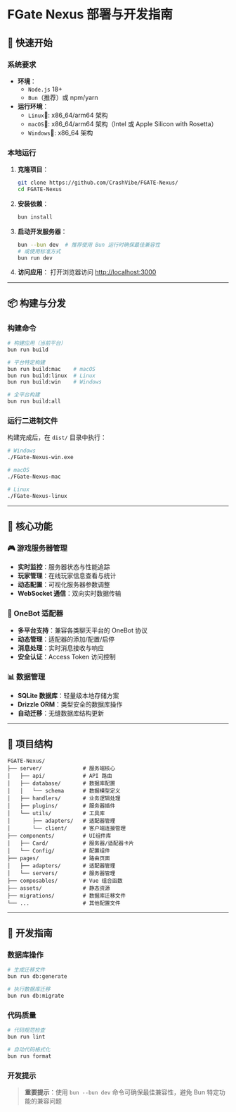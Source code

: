
# FGate Nexus 部署与开发指南

## 🚀 快速开始

### 系统要求

- **环境**：
  - `Node.js` 18+
  - `Bun`（推荐）或 npm/yarn
- **运行环境**：
  - `Linux`🐧: x86_64/arm64 架构
  - `macOS`🍎: x86_64/arm64 架构（Intel 或 Apple Silicon with Rosetta）
  - `Windows`🚜: x86_64 架构

### 本地运行

1. **克隆项目**：

   ```bash
   git clone https://github.com/CrashVibe/FGATE-Nexus/
   cd FGATE-Nexus
   ```

2. **安装依赖**：

   ```bash
   bun install
   ```

3. **启动开发服务器**：

   ```bash
   bun --bun dev  # 推荐使用 Bun 运行时确保最佳兼容性
   # 或使用标准方式
   bun run dev
   ```

4. **访问应用**：
   打开浏览器访问 [http://localhost:3000](http://localhost:3000)

---

## 📦 构建与分发

### 构建命令

```bash
# 构建应用（当前平台）
bun run build

# 平台特定构建
bun run build:mac    # macOS
bun run build:linux  # Linux
bun run build:win    # Windows

# 全平台构建
bun run build:all
```

### 运行二进制文件

构建完成后，在 `dist/` 目录中执行：

```bash
# Windows
./FGate-Nexus-win.exe

# macOS
./FGate-Nexus-mac

# Linux
./FGate-Nexus-linux
```

---

## 🎯 核心功能

### 🎮 游戏服务器管理

- **实时监控**：服务器状态与性能追踪
- **玩家管理**：在线玩家信息查看与统计
- **动态配置**：可视化服务器参数调整
- **WebSocket 通信**：双向实时数据传输

### 🤖 OneBot 适配器

- **多平台支持**：兼容各类聊天平台的 OneBot 协议
- **动态管理**：适配器的添加/配置/启停
- **消息处理**：实时消息接收与响应
- **安全认证**：Access Token 访问控制

### 📊 数据管理

- **SQLite 数据库**：轻量级本地存储方案
- **Drizzle ORM**：类型安全的数据库操作
- **自动迁移**：无缝数据库结构更新

---

## 📁 项目结构

```text
FGATE-Nexus/
├── server/             # 服务端核心
│   ├── api/            # API 路由
│   ├── database/       # 数据库配置
│   │   └── schema      # 数据模型定义
│   ├── handlers/       # 业务逻辑处理
│   ├── plugins/        # 服务器插件
│   └── utils/          # 工具库
│       ├── adapters/   # 适配器管理
│       └── client/     # 客户端连接管理
├── components/         # UI组件库
│   ├── Card/           # 服务器/适配器卡片
│   └── Config/         # 配置组件
├── pages/              # 路由页面
│   ├── adapters/       # 适配器管理
│   └── servers/        # 服务器管理
├── composables/        # Vue 组合函数
├── assets/             # 静态资源
├── migrations/         # 数据库迁移文件
└── ...                 # 其他配置文件
```

---

## 🔧 开发指南

### 数据库操作

```bash
# 生成迁移文件
bun run db:generate

# 执行数据库迁移
bun run db:migrate
```

### 代码质量

```bash
# 代码规范检查
bun run lint

# 自动代码格式化
bun run format
```

### 开发提示
>
> **重要提示**：使用 `bun --bun dev` 命令可确保最佳兼容性，避免 Bun 特定功能的兼容问题
